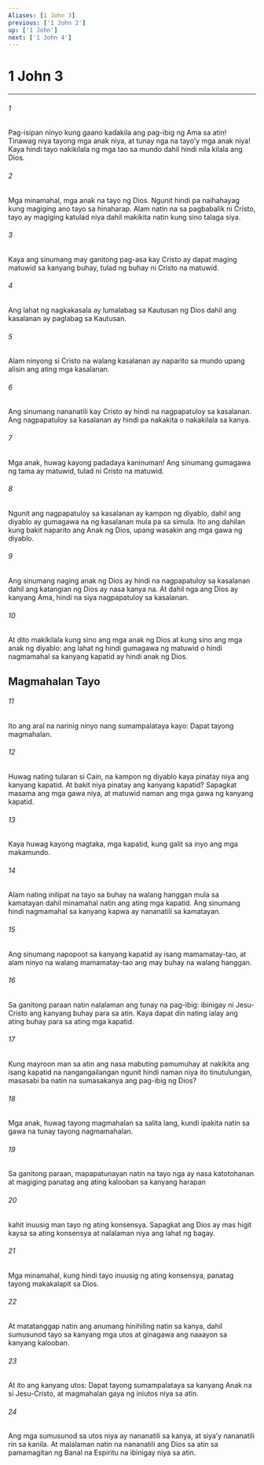 ```yaml
---
Aliases: [1 John 3]
previous: ['1 John 2']
up: ['1 John']
next: ['1 John 4']
---
```

# 1 John 3

***






















###### 1 










Pag-isipan ninyo kung gaano kadakila ang pag-ibig ng Ama sa atin! Tinawag niya tayong mga anak niya, at tunay nga na tayoʼy mga anak niya! Kaya hindi tayo nakikilala ng mga tao sa mundo dahil hindi nila kilala ang Dios. 





















###### 2 










Mga minamahal, mga anak na tayo ng Dios. Ngunit hindi pa naihahayag kung magiging ano tayo sa hinaharap. Alam natin na sa pagbabalik ni Cristo, tayo ay magiging katulad niya dahil makikita natin kung sino talaga siya. 





















###### 3 










Kaya ang sinumang may ganitong pag-asa kay Cristo ay dapat maging matuwid sa kanyang buhay, tulad ng buhay ni Cristo na matuwid. 





















###### 4 










Ang lahat ng nagkakasala ay lumalabag sa Kautusan ng Dios dahil ang kasalanan ay paglabag sa Kautusan. 





















###### 5 










Alam ninyong si Cristo na walang kasalanan ay naparito sa mundo upang alisin ang ating mga kasalanan. 





















###### 6 










Ang sinumang nananatili kay Cristo ay hindi na nagpapatuloy sa kasalanan. Ang nagpapatuloy sa kasalanan ay hindi pa nakakita o nakakilala sa kanya. 





















###### 7 










Mga anak, huwag kayong padadaya kaninuman! Ang sinumang gumagawa ng tama ay matuwid, tulad ni Cristo na matuwid. 





















###### 8 










Ngunit ang nagpapatuloy sa kasalanan ay kampon ng diyablo, dahil ang diyablo ay gumagawa na ng kasalanan mula pa sa simula. Ito ang dahilan kung bakit naparito ang Anak ng Dios, upang wasakin ang mga gawa ng diyablo. 





















###### 9 










Ang sinumang naging anak ng Dios ay hindi na nagpapatuloy sa kasalanan dahil ang katangian ng Dios ay nasa kanya na. At dahil nga ang Dios ay kanyang Ama, hindi na siya nagpapatuloy sa kasalanan. 





















###### 10 










At dito makikilala kung sino ang mga anak ng Dios at kung sino ang mga anak ng diyablo: ang lahat ng hindi gumagawa ng matuwid o hindi nagmamahal sa kanyang kapatid ay hindi anak ng Dios.

## Magmahalan Tayo 





















###### 11 










Ito ang aral na narinig ninyo nang sumampalataya kayo: Dapat tayong magmahalan. 





















###### 12 










Huwag nating tularan si Cain, na kampon ng diyablo kaya pinatay niya ang kanyang kapatid. At bakit niya pinatay ang kanyang kapatid? Sapagkat masama ang mga gawa niya, at matuwid naman ang mga gawa ng kanyang kapatid. 





















###### 13 










Kaya huwag kayong magtaka, mga kapatid, kung galit sa inyo ang mga makamundo. 





















###### 14 










Alam nating inilipat na tayo sa buhay na walang hanggan mula sa kamatayan dahil minamahal natin ang ating mga kapatid. Ang sinumang hindi nagmamahal sa kanyang kapwa ay nananatili sa kamatayan. 





















###### 15 










Ang sinumang napopoot sa kanyang kapatid ay isang mamamatay-tao, at alam ninyo na walang mamamatay-tao ang may buhay na walang hanggan. 





















###### 16 










Sa ganitong paraan natin nalalaman ang tunay na pag-ibig: ibinigay ni Jesu-Cristo ang kanyang buhay para sa atin. Kaya dapat din nating ialay ang ating buhay para sa ating mga kapatid. 





















###### 17 










Kung mayroon man sa atin ang nasa mabuting pamumuhay at nakikita ang isang kapatid na nangangailangan ngunit hindi naman niya ito tinutulungan, masasabi ba natin na sumasakanya ang pag-ibig ng Dios? 





















###### 18 










Mga anak, huwag tayong magmahalan sa salita lang, kundi ipakita natin sa gawa na tunay tayong nagmamahalan. 





















###### 19 










Sa ganitong paraan, mapapatunayan natin na tayo nga ay nasa katotohanan at magiging panatag ang ating kalooban sa kanyang harapan 





















###### 20 










kahit inuusig man tayo ng ating konsensya. Sapagkat ang Dios ay mas higit kaysa sa ating konsensya at nalalaman niya ang lahat ng bagay. 





















###### 21 










Mga minamahal, kung hindi tayo inuusig ng ating konsensya, panatag tayong makakalapit sa Dios. 





















###### 22 










At matatanggap natin ang anumang hinihiling natin sa kanya, dahil sumusunod tayo sa kanyang mga utos at ginagawa ang naaayon sa kanyang kalooban. 





















###### 23 










At ito ang kanyang utos: Dapat tayong sumampalataya sa kanyang Anak na si Jesu-Cristo, at magmahalan gaya ng iniutos niya sa atin. 





















###### 24 










Ang mga sumusunod sa utos niya ay nananatili sa kanya, at siyaʼy nananatili rin sa kanila. At malalaman natin na nananatili ang Dios sa atin sa pamamagitan ng Banal na Espiritu na ibinigay niya sa atin.
